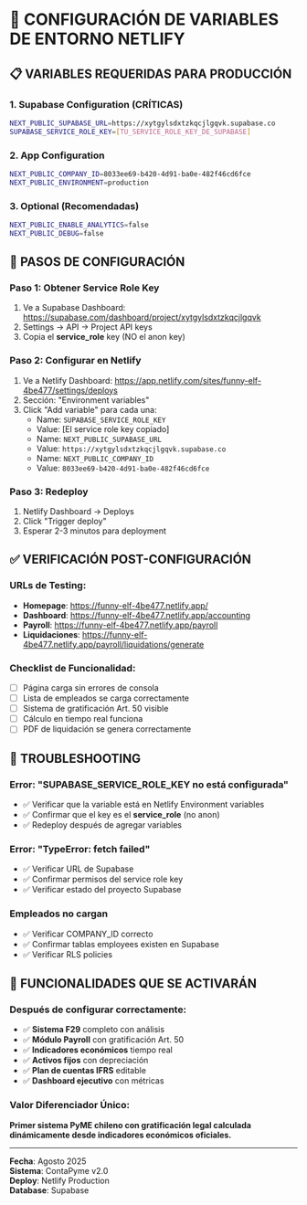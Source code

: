 # 🔧 CONFIGURACIÓN DE VARIABLES DE ENTORNO NETLIFY

## 📋 VARIABLES REQUERIDAS PARA PRODUCCIÓN

### **1. Supabase Configuration (CRÍTICAS)**
```bash
NEXT_PUBLIC_SUPABASE_URL=https://xytgylsdxtzkqcjlgqvk.supabase.co
SUPABASE_SERVICE_ROLE_KEY=[TU_SERVICE_ROLE_KEY_DE_SUPABASE]
```

### **2. App Configuration**
```bash
NEXT_PUBLIC_COMPANY_ID=8033ee69-b420-4d91-ba0e-482f46cd6fce
NEXT_PUBLIC_ENVIRONMENT=production
```

### **3. Optional (Recomendadas)**
```bash
NEXT_PUBLIC_ENABLE_ANALYTICS=false
NEXT_PUBLIC_DEBUG=false
```

## 🚀 PASOS DE CONFIGURACIÓN

### **Paso 1: Obtener Service Role Key**
1. Ve a Supabase Dashboard: https://supabase.com/dashboard/project/xytgylsdxtzkqcjlgqvk
2. Settings → API → Project API keys  
3. Copia el **service_role** key (NO el anon key)

### **Paso 2: Configurar en Netlify**
1. Ve a Netlify Dashboard: https://app.netlify.com/sites/funny-elf-4be477/settings/deploys
2. Sección: "Environment variables"
3. Click "Add variable" para cada una:
   - Name: `SUPABASE_SERVICE_ROLE_KEY`
   - Value: [El service role key copiado]
   - Name: `NEXT_PUBLIC_SUPABASE_URL` 
   - Value: `https://xytgylsdxtzkqcjlgqvk.supabase.co`
   - Name: `NEXT_PUBLIC_COMPANY_ID`
   - Value: `8033ee69-b420-4d91-ba0e-482f46cd6fce`

### **Paso 3: Redeploy**
1. Netlify Dashboard → Deploys
2. Click "Trigger deploy" 
3. Esperar 2-3 minutos para deployment

## ✅ VERIFICACIÓN POST-CONFIGURACIÓN

### **URLs de Testing:**
- **Homepage**: https://funny-elf-4be477.netlify.app/
- **Dashboard**: https://funny-elf-4be477.netlify.app/accounting
- **Payroll**: https://funny-elf-4be477.netlify.app/payroll
- **Liquidaciones**: https://funny-elf-4be477.netlify.app/payroll/liquidations/generate

### **Checklist de Funcionalidad:**
- [ ] Página carga sin errores de consola
- [ ] Lista de empleados se carga correctamente
- [ ] Sistema de gratificación Art. 50 visible
- [ ] Cálculo en tiempo real funciona
- [ ] PDF de liquidación se genera correctamente

## 🚨 TROUBLESHOOTING

### **Error: "SUPABASE_SERVICE_ROLE_KEY no está configurada"**
- ✅ Verificar que la variable está en Netlify Environment variables
- ✅ Confirmar que el key es el **service_role** (no anon)
- ✅ Redeploy después de agregar variables

### **Error: "TypeError: fetch failed"**
- ✅ Verificar URL de Supabase
- ✅ Confirmar permisos del service role key
- ✅ Verificar estado del proyecto Supabase

### **Empleados no cargan**
- ✅ Verificar COMPANY_ID correcto
- ✅ Confirmar tablas employees existen en Supabase
- ✅ Verificar RLS policies

## 🎯 FUNCIONALIDADES QUE SE ACTIVARÁN

### **Después de configurar correctamente:**
- ✅ **Sistema F29** completo con análisis
- ✅ **Módulo Payroll** con gratificación Art. 50
- ✅ **Indicadores económicos** tiempo real
- ✅ **Activos fijos** con depreciación
- ✅ **Plan de cuentas IFRS** editable
- ✅ **Dashboard ejecutivo** con métricas

### **Valor Diferenciador Único:**
**Primer sistema PyME chileno con gratificación legal calculada dinámicamente desde indicadores económicos oficiales.**

---

**Fecha**: Agosto 2025  
**Sistema**: ContaPyme v2.0  
**Deploy**: Netlify Production  
**Database**: Supabase